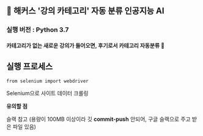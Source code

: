 ## 📘 **해커스 '강의 카테고리' 자동 분류 인공지능 AI**

### 실행 버전 : Python 3.7

#### 카테고리가 없는 새로운 강의가 들어오면, 후기로서 카테고리 자동분류 💖



## 실행 프로세스

    from selenium import webdriver


Selenium으로 사이트 데이터 크롤링




**유의할 점** 

슬랙 참고 (용량이 100MB 이상이라 깃 **commit-push** 안되어, 구글 슬랙으로 주고 받은 파일 있음) 


